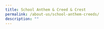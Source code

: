 ```yaml
---
title: School Anthem & Creed & Crest
permalink: /about-us/school-anthem-creeds/
description: ""
---
```

